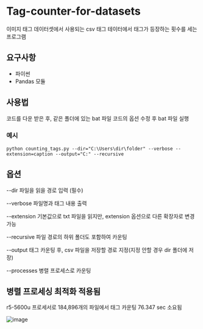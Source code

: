 # Tag-counter-for-datasets
이미지 태그 데이터셋에서 사용되는 csv 태그 테이터에서 태그가 등장하는 횟수를 세는 프로그램

## 요구사항
- 파이썬
- Pandas 모듈

## 사용법
코드를 다운 받은 후, 같은 폴더에 있는 bat 파일 코드의 옵션 수정 후 bat 파일 실행
### 예시
```
python counting_tags.py --dir="C:\Users\dir\folder" --verbose --extension=caption --output="C:" --recursive
```
## 옵션
--dir 파일을 읽을 경로 입력 (필수)

--verbose 파일명과 태그 내용 출력

--extension 기본값으로 txt 파일을 읽지만, extension 옵션으로 다른 확장자로 변경 가능

--recursive 파일 경로의 하위 폴더도 포함하여 카운팅

--output 태그 카운팅 후, csv 파일을 저장할 경로 지정(지정 안할 경우 dir 폴더에 저장)

--processes 병렬 프로세스로 카운팅

## 병렬 프로세싱 최적화 적용됨

r5-5600u 프로세서로 184,896개의 파일에서 태그 카운팅 76.347 sec 소요됨

![image](https://user-images.githubusercontent.com/14136511/227281258-a05f1b69-0f41-4624-989b-f6fd7a2bffc5.png)
